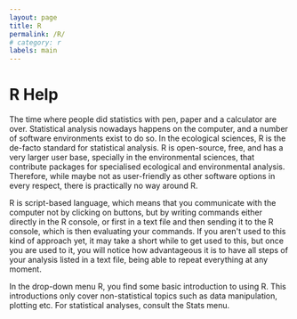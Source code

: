 ```yaml
---
layout: page
title: R
permalink: /R/
# category: r
labels: main
---
```


R Help 
===

The time where people did statistics with pen, paper and a calculator are over. Statistical analysis nowadays happens on the computer, and a number of software environments exist to do so. In the ecological sciences, R is the de-facto standard for statistical analysis. R is open-source, free, and has a very larger user base, specially in the environmental sciences, that contribute packages for specialised ecological and environmental analysis. Therefore, while maybe not as user-friendly as other software options in every respect, there is practically no way around R.

R is script-based language, which means that you communicate with the computer not by clicking on buttons, but by writing commands either directly in the R console, or first in a text file and then sending it to the R console, which is then evaluating your commands. If you aren't used to this kind of approach yet, it may take a short while to get used to this, but once you are used to it, you will notice how advantageous it is to have all steps of your analysis listed in a text file, being able to repeat everything at any moment.

In the drop-down menu R, you find some basic introduction to using R. This introductions only cover non-statistical topics such as data manipulation, plotting etc. For statistical analyses, consult the Stats menu.
